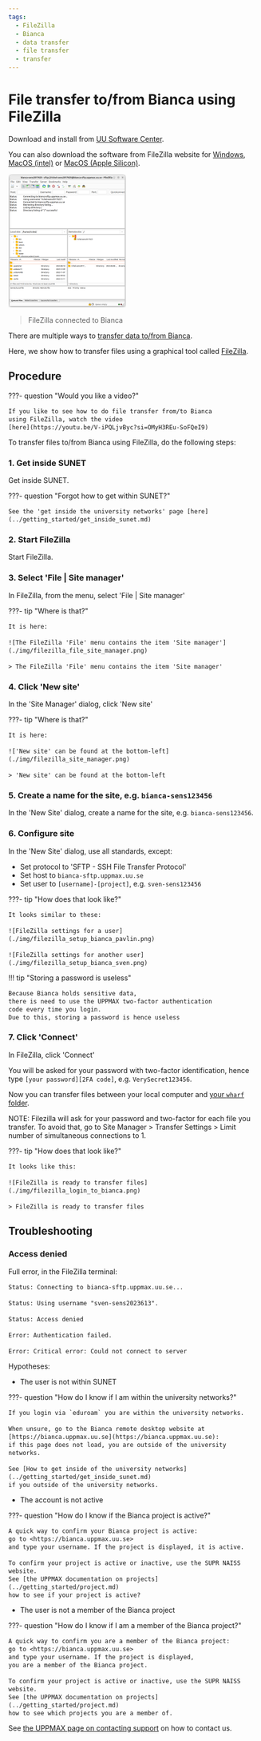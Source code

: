```yaml
---
tags:
  - FileZilla
  - Bianca
  - data transfer
  - file transfer
  - transfer
---
```


# File transfer to/from Bianca using FileZilla

Download and install from [UU Software Center](https://www.uu.se/en/staff/service-and-tools/tools-and-guides/manage-and-update-your-windows-computer/installing-or-ordering-software-windows).

You can also download the software from FileZilla website for [Windows](https://filezilla-project.org/download.php?platform=win64), [MacOS (intel)](https://filezilla-project.org/download.php?platform=osx) or [MacOS (Apple Silicon)](https://filezilla-project.org/download.php?platform=macos-arm64).

![FileZilla connected to Bianca](./img/filezilla_login_to_bianca_236_x_266.png)

> FileZilla connected to Bianca

There are multiple ways to [transfer data to/from Bianca](../cluster_guides/transfer_bianca.md).

Here, we show how to transfer files using a graphical tool called [FileZilla](filezilla.md).

## Procedure

???- question "Would you like a video?"

    If you like to see how to do file transfer from/to Bianca
    using FileZilla, watch the video
    [here](https://youtu.be/V-iPQLjvByc?si=OMyH3REu-SoFQeI9)

To transfer files to/from Bianca using FileZilla, do the following steps:

### 1. Get inside SUNET

Get inside SUNET.

???- question "Forgot how to get within SUNET?"

    See the 'get inside the university networks' page [here](../getting_started/get_inside_sunet.md)

### 2. Start FileZilla

Start FileZilla.

### 3. Select 'File | Site manager'

In FileZilla, from the menu, select 'File | Site manager'

???- tip "Where is that?"

    It is here:

    ![The FileZilla 'File' menu contains the item 'Site manager'](./img/filezilla_file_site_manager.png)

    > The FileZilla 'File' menu contains the item 'Site manager'

### 4. Click 'New site'

In the 'Site Manager' dialog, click 'New site'

???- tip "Where is that?"

    It is here:

    !['New site' can be found at the bottom-left](./img/filezilla_site_manager.png)

    > 'New site' can be found at the bottom-left

### 5. Create a name for the site, e.g. `bianca-sens123456`

In the 'New Site' dialog, create a name for the site, e.g. `bianca-sens123456`.

### 6. Configure site

In the 'New Site' dialog, use all standards, except:

- Set protocol to 'SFTP - SSH File Transfer Protocol'
- Set host to `bianca-sftp.uppmax.uu.se`
- Set user to `[username]-[project]`, e.g. `sven-sens123456`

???- tip "How does that look like?"

    It looks similar to these:

    ![FileZilla settings for a user](./img/filezilla_setup_bianca_pavlin.png)

    ![FileZilla settings for another user](./img/filezilla_setup_bianca_sven.png)

!!! tip "Storing a password is useless"

    Because Bianca holds sensitive data,
    there is need to use the UPPMAX two-factor authentication
    code every time you login.
    Due to this, storing a password is hence useless

### 7. Click 'Connect'

In FileZilla, click 'Connect'

You will be asked for your password with two-factor identification, hence
type `[your password][2FA code]`, e.g. `VerySecret123456`.

Now you can transfer files between your local computer and [your `wharf` folder](../cluster_guides/wharf.md).

NOTE: Filezilla will ask for your password and two-factor for each file you transfer. To avoid that, go to
Site Manager > Transfer Settings > Limit number of simultaneous connections to 1.

???- tip "How does that look like?"

    It looks like this:

    ![FileZilla is ready to transfer files](./img/filezilla_login_to_bianca.png)

    > FileZilla is ready to transfer files

## Troubleshooting

### Access denied

Full error, in the FileZilla terminal:

```text
Status: Connecting to bianca-sftp.uppmax.uu.se...

Status: Using username "sven-sens2023613".

Status: Access denied

Error: Authentication failed.

Error: Critical error: Could not connect to server
```

Hypotheses:

- The user is not within SUNET

???- question "How do I know if I am within the university networks?"

    If you login via `eduroam` you are within the university networks.

    When unsure, go to the Bianca remote desktop website at
    [https://bianca.uppmax.uu.se](https://bianca.uppmax.uu.se):
    if this page does not load, you are outside of the university networks.

    See [How to get inside of the university networks](../getting_started/get_inside_sunet.md)
    if you outside of the university networks.

- The account is not active

???- question "How do I know if the Bianca project is active?"

    A quick way to confirm your Bianca project is active:
    go to <https://bianca.uppmax.uu.se>
    and type your username. If the project is displayed, it is active.

    To confirm your project is active or inactive, use the SUPR NAISS website.
    See [the UPPMAX documentation on projects](../getting_started/project.md)
    how to see if your project is active?

- The user is not a member of the Bianca project

???- question "How do I know if I am a member of the Bianca project?"

    A quick way to confirm you are a member of the Bianca project:
    go to <https://bianca.uppmax.uu.se>
    and type your username. If the project is displayed,
    you are a member of the Bianca project.

    To confirm your project is active or inactive, use the SUPR NAISS website.
    See [the UPPMAX documentation on projects](../getting_started/project.md)
    how to see which projects you are a member of.

See [the UPPMAX page on contacting support](../support.md)
on how to contact us.
